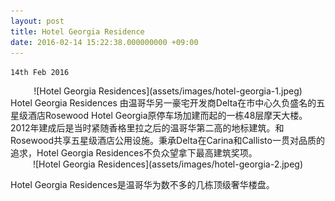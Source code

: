 ```yaml
---
layout: post
title: Hotel Georgia Residence
date: 2016-02-14 15:22:38.000000000 +09:00
---
```

`14th Feb 2016`
<center>
<div>
![Hotel Georgia Residences](assets/images/hotel-georgia-1.jpeg)
</div>
</center>


<div>
Hotel Georgia Residences 由温哥华另一豪宅开发商Delta在市中心久负盛名的五星级酒店Rosewood Hotel Georgia原停车场加建而起的一栋48层摩天大楼。2012年建成后是当时紧随香格里拉之后的温哥华第二高的地标建筑。和Rosewood共享五星级酒店公用设施。秉承Delta在Carina和Callisto一贯对品质的追求，Hotel Georgia Residences不负众望拿下最高建筑奖项。
</div>


<center>
<div>
![Hotel Georgia Residences](assets/images/hotel-georgia-2.jpeg)
</div>
</center>


Hotel Georgia Residences是温哥华为数不多的几栋顶级奢华楼盘。
